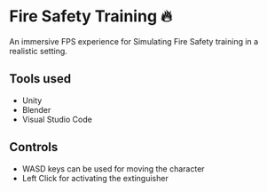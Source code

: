 # Fire Safety Training 🔥

An immersive FPS experience for Simulating Fire Safety training in a realistic setting.

## Tools used 

* Unity 
* Blender
* Visual Studio Code

## Controls

* WASD keys can be used for moving the character
* Left Click for activating the extinguisher







